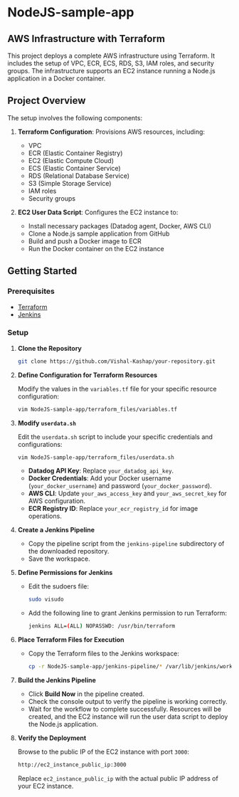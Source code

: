
# NodeJS-sample-app

## AWS Infrastructure with Terraform

This project deploys a complete AWS infrastructure using Terraform. It includes the setup of VPC, ECR, ECS, RDS, S3, IAM roles, and security groups. The infrastructure supports an EC2 instance running a Node.js application in a Docker container.

## Project Overview

The setup involves the following components:

1. **Terraform Configuration**: Provisions AWS resources, including:
   - VPC
   - ECR (Elastic Container Registry)
   - EC2 (Elastic Compute Cloud)
   - ECS (Elastic Container Service)
   - RDS (Relational Database Service)
   - S3 (Simple Storage Service)
   - IAM roles
   - Security groups

2. **EC2 User Data Script**: Configures the EC2 instance to:
   - Install necessary packages (Datadog agent, Docker, AWS CLI)
   - Clone a Node.js sample application from GitHub
   - Build and push a Docker image to ECR
   - Run the Docker container on the EC2 instance

## Getting Started

### Prerequisites

- [Terraform](https://www.terraform.io/downloads) 
- [Jenkins](https://www.jenkins.io/download/)

### Setup

1. **Clone the Repository**

   ```bash
   git clone https://github.com/Vishal-Kashap/your-repository.git
   ```

2. **Define Configuration for Terraform Resources**

   Modify the values in the `variables.tf` file for your specific resource configuration:

   ```bash
   vim NodeJS-sample-app/terraform_files/variables.tf
   ```
3. **Modify `userdata.sh`**

   Edit the `userdata.sh` script to include your specific credentials and configurations:

   ```bash
   vim NodeJS-sample-app/terraform_files/userdata.sh
   ```
   - **Datadog API Key**: Replace `your_datadog_api_key`.
   - **Docker Credentials**: Add your Docker username (`your_docker_username`) and password (`your_docker_password`).
   - **AWS CLI**: Update `your_aws_access_key` and `your_aws_secret_key` for AWS configuration.
   - **ECR Registry ID**: Replace `your_ecr_registry_id` for image operations.


4. **Create a Jenkins Pipeline**

   - Copy the pipeline script from the `jenkins-pipeline` subdirectory of the downloaded repository.
   - Save the workspace.

5. **Define Permissions for Jenkins**

   - Edit the sudoers file:

     ```bash
     sudo visudo
     ```

   - Add the following line to grant Jenkins permission to run Terraform:

     ```bash
     jenkins ALL=(ALL) NOPASSWD: /usr/bin/terraform
     ```

6. **Place Terraform Files for Execution**

   - Copy the Terraform files to the Jenkins workspace:

     ```bash
     cp -r NodeJS-sample-app/jenkins-pipeline/* /var/lib/jenkins/workspaces/pipeline_name/
     ```

7. **Build the Jenkins Pipeline**

   - Click **Build Now** in the pipeline created.
   - Check the console output to verify the pipeline is working correctly.
   - Wait for the workflow to complete successfully. Resources will be created, and the EC2 instance will run the user data script to deploy the Node.js application.

8. **Verify the Deployment**

   Browse to the public IP of the EC2 instance with port `3000`:

   ```bash
   http://ec2_instance_public_ip:3000
   ```

   Replace `ec2_instance_public_ip` with the actual public IP address of your EC2 instance.
